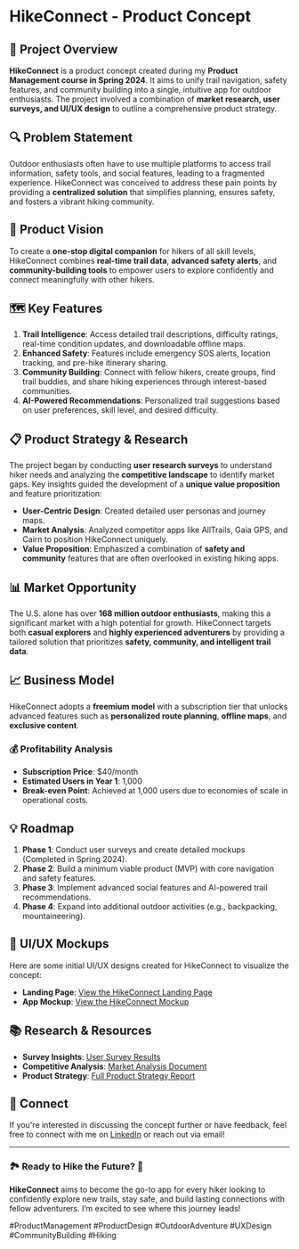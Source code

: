 # HikeConnect - Product Concept

## 🚀 Project Overview
**HikeConnect** is a product concept created during my **Product Management course in Spring 2024**. It aims to unify trail navigation, safety features, and community building into a single, intuitive app for outdoor enthusiasts. The project involved a combination of **market research, user surveys, and UI/UX design** to outline a comprehensive product strategy.

## 🔍 Problem Statement
Outdoor enthusiasts often have to use multiple platforms to access trail information, safety tools, and social features, leading to a fragmented experience. HikeConnect was conceived to address these pain points by providing a **centralized solution** that simplifies planning, ensures safety, and fosters a vibrant hiking community.

## 🎯 Product Vision
To create a **one-stop digital companion** for hikers of all skill levels, HikeConnect combines **real-time trail data**, **advanced safety alerts**, and **community-building tools** to empower users to explore confidently and connect meaningfully with other hikers.

## 🗺️ Key Features
1. **Trail Intelligence**: Access detailed trail descriptions, difficulty ratings, real-time condition updates, and downloadable offline maps.
2. **Enhanced Safety**: Features include emergency SOS alerts, location tracking, and pre-hike itinerary sharing.
3. **Community Building**: Connect with fellow hikers, create groups, find trail buddies, and share hiking experiences through interest-based communities.
4. **AI-Powered Recommendations**: Personalized trail suggestions based on user preferences, skill level, and desired difficulty.

## 📋 Product Strategy & Research
The project began by conducting **user research surveys** to understand hiker needs and analyzing the **competitive landscape** to identify market gaps. Key insights guided the development of a **unique value proposition** and feature prioritization:

- **User-Centric Design**: Created detailed user personas and journey maps.
- **Market Analysis**: Analyzed competitor apps like AllTrails, Gaia GPS, and Cairn to position HikeConnect uniquely.
- **Value Proposition**: Emphasized a combination of **safety and community** features that are often overlooked in existing hiking apps.

## 📊 Market Opportunity
The U.S. alone has over **168 million outdoor enthusiasts**, making this a significant market with a high potential for growth. HikeConnect targets both **casual explorers** and **highly experienced adventurers** by providing a tailored solution that prioritizes **safety, community, and intelligent trail data**.

## 📈 Business Model
HikeConnect adopts a **freemium model** with a subscription tier that unlocks advanced features such as **personalized route planning**, **offline maps**, and **exclusive content**.

### 💰 **Profitability Analysis**
- **Subscription Price**: $40/month
- **Estimated Users in Year 1**: 1,000
- **Break-even Point**: Achieved at 1,000 users due to economies of scale in operational costs.

## 💡 Roadmap
1. **Phase 1**: Conduct user surveys and create detailed mockups (Completed in Spring 2024).
2. **Phase 2**: Build a minimum viable product (MVP) with core navigation and safety features.
3. **Phase 3**: Implement advanced social features and AI-powered trail recommendations.
4. **Phase 4**: Expand into additional outdoor activities (e.g., backpacking, mountaineering).

## 🎨 UI/UX Mockups
Here are some initial UI/UX designs created for HikeConnect to visualize the concept:

- **Landing Page**: <a href="https://rishiramesh.space/hikeconnect/" target="_blank">View the HikeConnect Landing Page</a>
- **App Mockup**: <a href="https://www.figma.com/proto/FXYIBKdywDlcpGMzzjz66f/HikeConnect-App-Mockup?page-id=0%3A1&node-id=77-311&starting-point-node-id=77%3A311&t=Taoa7izMGjzZVqbX-1" target="_blank"> View the HikeConnect Mockup</a>


## 📚 Research & Resources
- **Survey Insights**: [User Survey Results](#)
- **Competitive Analysis**: [Market Analysis Document](#)
- **Product Strategy**: [Full Product Strategy Report](#)

## 🤝 Connect
If you're interested in discussing the concept further or have feedback, feel free to connect with me on [LinkedIn](#) or reach out via email!

---

### 🏞️ Ready to Hike the Future? 🌟
**HikeConnect** aims to become the go-to app for every hiker looking to confidently explore new trails, stay safe, and build lasting connections with fellow adventurers. I’m excited to see where this journey leads!

#ProductManagement #ProductDesign #OutdoorAdventure #UXDesign #CommunityBuilding #Hiking
